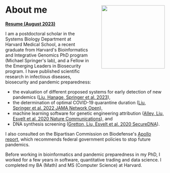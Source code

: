 # About me

<img src="/assets/about_headshot.jpg" width="200" align="right" style="margin: -50px 0px 20px 40px">

[**Resume (August 2023)**](/assets/Andrew_Liu_Resume.pdf)

I am a postdoctoral scholar in the Systems Biology Department at Harvard Medical School, a recent graduate from Harvard's Bioinformatics and Integrative Genomics PhD program (Michael Springer's lab), and a Fellow in the Emerging Leaders in Biosecurity program. I have published scientific research in infectious diseases, biosecurity and pandemic preparedness:

- the evaluation of different proposed systems for early detection of new pandemics ([Liu, Hanage, Springer et al. 2023](https://www.medrxiv.org/content/10.1101/2023.06.08.23291050v2)),
- the determination of optimal COVID-19 quarantine duration ([Liu, Springer et al. 2022 JAMA Network Open](https://jamanetwork.com/journals/jamanetworkopen/fullarticle/2789427)),
- machine learning software for genetic engineering attribution ([Alley, Liu, Esvelt et al. 2020 Nature Communications](https://www.nature.com/articles/s41467-020-19612-0)), and
- DNA synthesis screening ([Gretton, Liu, Esvelt et al. 2020 SecureDNA](https://secure-dna.up.railway.app/manuscripts/Random_Adversarial_Threshold_Screening.pdf)).

I also consulted on the Bipartisan Commission on Biodefense's [Apollo report](https://biodefensecommission.org/reports/the-apollo-program-for-biodefense-winning-the-race-against-biological-threats/), which recommends federal government policies to stop future pandemics.

Before working in bioinformatics and pandemic preparedness in my PhD, I worked for a few years in software, quantitative trading and data science. I completed my BA (Math) and MS (Computer Science) at Harvard.
